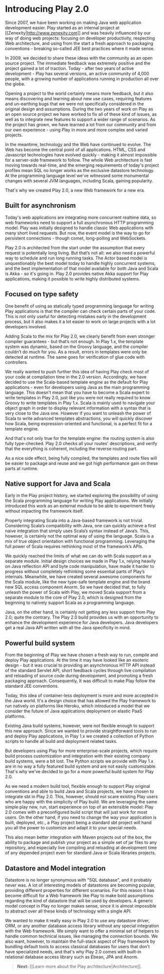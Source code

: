# Introducing Play 2.0

Since 2007, we have been working on making Java web application development easier. Play started as an internal project at [[Zenexity|http://www.zenexity.com]] and was heavily influenced by our way of doing web projects: focusing on developer productivity, respecting Web architecture, and using from the start a fresh approach to packaging conventions - breaking so-called JEE best practices where it made sense.

In 2009, we decided to share these ideas with the community as an open source project. The immediate feedback was extremely positive and the project gained a lot of traction. Today - after two years of active development - Play has several versions, an active community of 4,000 people, with a growing number of applications running in production all over the globe.

Opening a project to the world certainly means more feedback, but it also means discovering and learning about new use cases, requiring features and un-earthing bugs that we were not specifically considered in the original design and assumptions. During the two years of work on Play as an open source project we have worked to fix all of these kind of issues, as well as to integrate new features to support a wider range of scenarios. As the project has grown, we have learned a lot from our community and from our own experience - using Play in more and more complex and varied projects.

In the meantime, technology and the Web have continued to evolve. The Web has become the central point of all applications. HTML, CSS and Javascript technologies have evolved quickly - making it almost impossible for a server-side framework to follow. The whole Web architecture is fast moving towards real-time, and the emerging requirements of today's project profiles mean SQL no longer works as the exclusive datastore technology. At the programming language level we've witnessed some monumental changes with several JVM languages, including Scala, gaining popularity.

That's why we created Play 2.0, a new Web framework for a new era.

## Built for asynchronism

Today's web applications are integrating more concurrent realtime data, so web frameworks need to support a full asynchronous HTTP programming model. Play was initially designed to handle classic Web applications with many short lived requests. But now, the event model is the way to go for persistent connections - though comet, long-polling and WebSockets.

Play 2.0 is architected from the start under the assumption that every request is potentially long living. But that’s not all: we also need a powerful way to schedule and run long running tasks. The Actor based model is unquestionably the best model today to handle highly concurrent systems, and the best implementation of that model available for both Java and Scala is Akka - so it's going in. Play 2.0 provides native Akka support for Play applications, making it possible to write highly distributed systems.

## Focused on type safety

One benefit of using as statically typed programming language for writing Play applications is that the compiler can check certain parts of your code. This is not only useful for detecting mistakes early in the development process, but it also makes it a lot easier to work on large projects with a lot developers involved.

Adding Scala to the mix for Play 2.0, we clearly benefit from even stronger compiler guarantees - but that’s not enough. In Play 1.x, the template system was dynamic, based on the Groovy language, and the compiler couldn’t do much for you. As a result, errors in templates were only be detected at runtime. The same goes for verification of glue code with controllers.

We really wanted to push further this idea of having Play check most of your code at compilation time in the 2.0 version. Accordingly, we have decided to use the Scala-based template engine as the default for Play applications - even for developers using Java as the main programming language. This doesn't mean that you have to become a Scala expert to write templates in Play 2.0, just like you were not really required to know Groovy to write templates in Play 1.x. Scala is mainly used to navigate your object graph in order to display relevant information with a syntax that is very close to the Java one. However if you want to unleash the power of Scala to write advanced templates abstractions, you will quickly discover how Scala, being expression-oriented and functional, is a perfect fit for a template engine.

And that's not only true for the template engine: the routing system is also fully type-checked. Play 2.0 checks all your routes' descriptions, and verify that the everything is coherent, including the reverse routing part.

As a nice side effect, being fully compiled, the templates and route files will be easier to package and reuse and we got high performance gain on these parts at runtime.

## Native support for Java and Scala

Early in the Play project history, we started exploring the possibility of using the Scala programming language for writing Play applications. We initially introduced this work as an external module to be able to experiment freely without impacting the framework itself.

Properly integrating Scala into a Java-based framework is not trivial. Considering Scala’s compatibility with Java, one can quickly achieve a first naive integration that simply uses Scala’s syntax instead of Java’s. This, however, is certainly not the optimal way of using the language. Scala is a mix of true object orientation with functional programming. Leveraging the full power of Scala requires rethinking most of the framework’s APIs.

We quickly reached the limits of what we can do with Scala support as a separate module. Initial design choices we made in Play 1.x, relying heavily on Java reflection API and byte code manipulation, have made it harder to progress without completely rethinking some essential parts of Play’s internals. Meanwhile, we have created several awesome components for the Scala module, like the new type-safe template engine and the brand new SQL access component Anorm. So we have decided that, to fully unleash the power of Scala with Play, we moved Scala support from a separate module to the core of Play 2.0, which is designed from the beginning to natively support Scala as a programming language.

Java, on the other hand, is certainly not getting any less support from Play 2.0; quite the contrary. The Play 2.0 build provides us with an opportunity to enhance the development experience for Java developers. Java developers get a real Java API written with all the Java specificity in mind.

## Powerful build system

From the beginning of Play we have chosen a fresh way to run, compile and deploy Play applications. At the time it may have looked like an esoteric design - but it was crucial to providing an asynchronous HTTP API instead of the standard Servlet API, short feedback cycles through live compilation and reloading of source code during development, and promoting a fresh packaging approach. Consequently, It was difficult to make Play follow the standard JEE conventions.

Today, this idea of container-less deployment is more and more accepted in the Java world. It's a design choice that has allowed the Play framework to run natively on platforms like Heroku, which introduced a model that we consider the future of Java applications deployment on elastic PaaS platforms.

Existing Java build systems, however, were not flexible enough to support this new approach. Since we wanted to provide straightforward tools to run and deploy Play applications, in Play 1.x we created a collection of Python scripts to handle all build and deployment related tasks.

But developers using Play for more enterprise-scale projects, which require build process customization and integration with their existing company build systems, were a bit lost. The Python scripts we provide with Play 1.x are in no way a fully featured build system and are not easily customizable. That's why we've decided to go for a more powerful build system for Play 2.0.

As we need a modern build tool, flexible enough to support Play original conventions and able to build Java and Scala projects, we have chosen to integrate sbt in Play 2.0. This, however, should not scare existing Play users who are happy with the simplicity of Play build. We are leveraging the same simple play new, run, start experience on top of an extensible model: Play 2.0 comes with a preconfigured build script that will just work for most users. On the other hand, if you need to change the way your application is built, deployed, etc., a Play project being a standard sbt project will hand you all the power to customize and adapt it to your special needs.

This also mean better integration with Maven projects out of the box, the ability to package and publish your project as a simple set of jar files to any repository, and especially live compiling and reloading at development time of any depended project even for standard Java or Scala libraries projects.

## Datastore and Model integration

Datastore is no longer synonymous with "SQL database", and it probably never was. A lot of interesting models of datastores are becoming popular, providing different properties for different scenarios. For this reason it has become difficult for a Web framework like Play to make bold assumptions regarding the kind of datastore that will be used by developers. A generic model concept in Play no longer makes sense, since it is almost impossible to abstract over all these kinds of technology with a single API.

We wanted to make it really easy in Play 2.0 to use any datastore driver, ORM, or any another database access library without any special integration with the Web framework. We simply want to offer a minimal set of helpers to handle common technical issues, like managing the connection bounds. We also want, however, to maintain the full-stack aspect of Play framework by bundling default tools to access classical databases for users that don't have specialized needs, and that's why Play 2.0 comes with built-in relational database access library such as Ebean, JPA and Anorm.

> **Next:** [[Learn more about the Play architecture|Architecture]].
